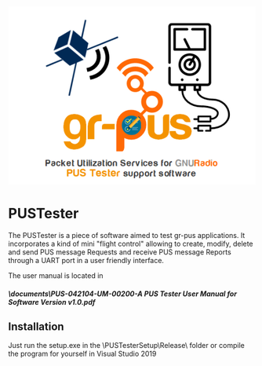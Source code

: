 ![Alt text](./images/PUSTester.png?raw=true)
# PUSTester
The PUSTester is a piece of software aimed to test gr-pus applications. It incorporates a kind of mini "flight control" allowing to create, modify, delete and send PUS message Requests and receive PUS message Reports through a UART port in a user friendly interface.
 
The user manual is located in
##### \documents\PUS-042104-UM-00200-A PUS Tester User Manual for Software Version v1.0.pdf 

## Installation

Just run the setup.exe in the \PUSTesterSetup\Release\ folder or compile the program for yourself in Visual Studio 2019
